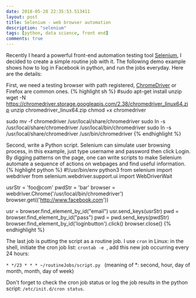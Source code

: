 ```yaml
---
date: 2018-05-28 22:35:53.513411
layout: post
title: Selenium - web browser automation
description: "selenium"
tags: [python, data science, front end]
comments: true
---
```


Recently I heard a powerful front-end automation testing tool [Selenium](https://www.seleniumhq.org/), I decided to create a simple routine job with it. The following demo example shows how to log in Facebook in python, and run the jobs everyday. Here are the details:

First, we need a testing browser with path registered, [ChromeDriver](http://chromedriver.chromium.org/downloads) or Firefox are common ones. 
{% highlight sh %}
#sudo apt-get install unzip
wget -N https://chromedriver.storage.googleapis.com/2.38/chromedriver_linux64.zip
unzip chromedriver_linux64.zip
chmod +x chromedriver

sudo mv -f chromedriver /usr/local/share/chromedriver
sudo ln -s /usr/local/share/chromedriver /usr/local/bin/chromedriver
sudo ln -s /usr/local/share/chromedriver /usr/bin/chromedriver
{% endhighlight %}

<!--excerpt-->

Second, write a Python script. Selenium can simulate user browsing process, in this example, just type username and password then click Login. By digging patterns on the page, one can write scripts to make Selenium automate a sequence of actions on webpages and find useful information.
{% highlight python %}
#!/usr/bin/env python3
from selenium import webdriver
from selenium.webdriver.support.ui import WebDriverWait

usrStr = 'foo@com'
pwdStr = 'bar'
browser = webdriver.Chrome('/usr/local/bin/chromedriver')
browser.get(('http://www.facebook.com'))

usr = browser.find_element_by_id("email")
usr.send_keys(usrStr)
pwd = browser.find_element_by_id("pass")
pwd = pwd.send_keys(pwdStr)
browser.find_element_by_id('loginbutton').click()
browser.close()
{% endhighlight %}

The last job is putting the script as a routine job. I use `cron` in Linux: in the shell, initiate the cron job list:
```crontab -e ```, add this new job occurring every 24 hours:

```* */23 * * * ~/routineJobs/script.py ```
(meaning of *: second, hour, day of month, month, day of week)

Don't forget to check the cron job status or log the job results in the python script:
```/etc/init.d/cron status```.

